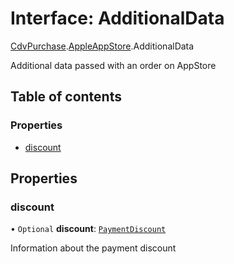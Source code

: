 # Interface: AdditionalData

[CdvPurchase](../modules/CdvPurchase.md).[AppleAppStore](../modules/CdvPurchase.AppleAppStore.md).AdditionalData

Additional data passed with an order on AppStore

## Table of contents

### Properties

- [discount](CdvPurchase.AppleAppStore.AdditionalData.md#discount)

## Properties

### discount

• `Optional` **discount**: [`PaymentDiscount`](CdvPurchase.AppleAppStore.PaymentDiscount.md)

Information about the payment discount
